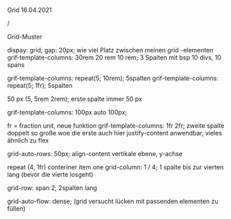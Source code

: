 Grid 16.04.2021

<section> / <main>

Grid-Muster

</section> </main>

dispay: grid;
gap: 20px; wie viel Platz zwischen meinen grid -elementen
grif-template-columns: 30rem 20 rem 10 rem; 3 Spalten
mit bsp 10 divs, 10 spans

grif-template-columns: repeat(5; 10rem); 5spalten
grif-template-columns: repeat(5; 1fr); 5spalten

50 px (5, 5rem 2rem); erste spalte immer 50 px

grif-template-columns: 100px auto 100px;

fr = fraction unit, neue funktion
grif-template-columns: 1fr 2fr; zweite spalte doppelt so große woe die erste
auch hier justify-content anwendbar, vieles ähnlich zu flex

grid-auto-rows: 50px;
align-content vertikale ebene, y-achse

repeat (4, 1fr)
conteriner item one
grid-column: 1 / 4; 1 spalte bis zur vierten lang (bevor die vierte losgeht)

grid-row: span 2; 2spalten lang

grid-auto-flow: dense; (grid versucht lücken mit passenden elementen zu füllen)
